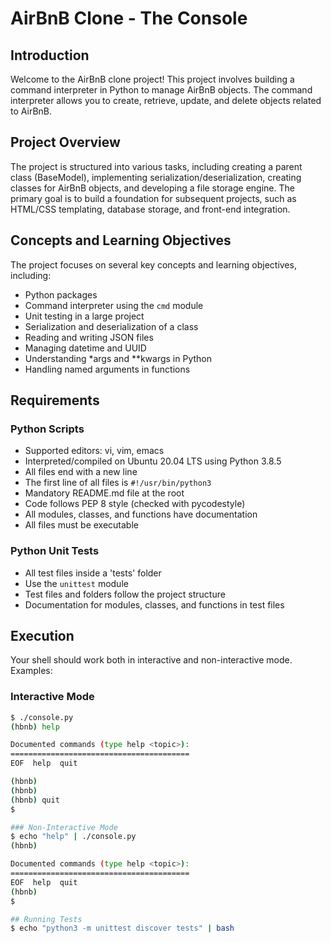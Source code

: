 # AirBnB Clone - The Console

## Introduction
Welcome to the AirBnB clone project! This project involves building a command interpreter in Python to manage AirBnB objects. The command interpreter allows you to create, retrieve, update, and delete objects related to AirBnB.

## Project Overview
The project is structured into various tasks, including creating a parent class (BaseModel), implementing serialization/deserialization, creating classes for AirBnB objects, and developing a file storage engine. The primary goal is to build a foundation for subsequent projects, such as HTML/CSS templating, database storage, and front-end integration.

## Concepts and Learning Objectives
The project focuses on several key concepts and learning objectives, including:
- Python packages
- Command interpreter using the `cmd` module
- Unit testing in a large project
- Serialization and deserialization of a class
- Reading and writing JSON files
- Managing datetime and UUID
- Understanding *args and **kwargs in Python
- Handling named arguments in functions

## Requirements
### Python Scripts
- Supported editors: vi, vim, emacs
- Interpreted/compiled on Ubuntu 20.04 LTS using Python 3.8.5
- All files end with a new line
- The first line of all files is `#!/usr/bin/python3`
- Mandatory README.md file at the root
- Code follows PEP 8 style (checked with pycodestyle)
- All modules, classes, and functions have documentation
- All files must be executable

### Python Unit Tests
- All test files inside a 'tests' folder
- Use the `unittest` module
- Test files and folders follow the project structure
- Documentation for modules, classes, and functions in test files

## Execution
Your shell should work both in interactive and non-interactive mode. Examples:

### Interactive Mode
```bash
$ ./console.py
(hbnb) help

Documented commands (type help <topic>):
========================================
EOF  help  quit

(hbnb) 
(hbnb) 
(hbnb) quit
$

### Non-Interactive Mode
$ echo "help" | ./console.py
(hbnb)

Documented commands (type help <topic>):
========================================
EOF  help  quit
(hbnb) 
$

## Running Tests
$ echo "python3 -m unittest discover tests" | bash


